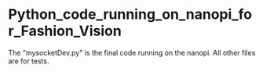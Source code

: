 # Python_code_running_on_nanopi_for_Fashion_Vision
The "mysocketDev.py" is the final code running on the nanopi.
All other files are for tests.
